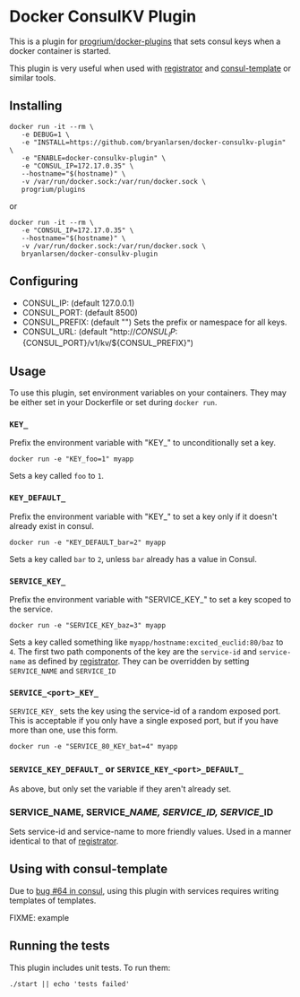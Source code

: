 # Docker ConsulKV Plugin

This is a plugin for [progrium/docker-plugins](https://github.com/progrium/docker-plugins) that sets consul keys when a docker container is started.

This plugin is very useful when used with [registrator](https://github.com/progrium/registrator) and [consul-template](https://github.com/hashicorp/consul-template) or similar tools.

## Installing

    docker run -it --rm \
       -e DEBUG=1 \
       -e "INSTALL=https://github.com/bryanlarsen/docker-consulkv-plugin" \
       -e "ENABLE=docker-consulkv-plugin" \
       -e "CONSUL_IP=172.17.0.35" \
       --hostname="$(hostname)" \
       -v /var/run/docker.sock:/var/run/docker.sock \
       progrium/plugins

or

    docker run -it --rm \
       -e "CONSUL_IP=172.17.0.35" \
       --hostname="$(hostname)" \
       -v /var/run/docker.sock:/var/run/docker.sock \
       bryanlarsen/docker-consulkv-plugin

## Configuring

- CONSUL_IP: (default 127.0.0.1)
- CONSUL_PORT: (default 8500)
- CONSUL_PREFIX: (default "")  Sets the prefix or namespace for all keys.
- CONSUL_URL: (default "http://${CONSUL_IP}:${CONSUL_PORT}/v1/kv/${CONSUL_PREFIX}")

## Usage

To use this plugin, set environment variables on your containers.  They may be either set in your Dockerfile or set during `docker run`.

### `KEY_`

Prefix the environment variable with "KEY_" to unconditionally set a key.

    docker run -e "KEY_foo=1" myapp

Sets a key called `foo` to `1`.

### `KEY_DEFAULT_`

Prefix the environment variable with "KEY_" to set a key only if it doesn't already exist in consul.

    docker run -e "KEY_DEFAULT_bar=2" myapp

Sets a key called `bar` to `2`, unless `bar` already has a value in Consul.

### `SERVICE_KEY_`

Prefix the environment variable with "SERVICE_KEY_" to set a key scoped to the service.

    docker run -e "SERVICE_KEY_baz=3" myapp

Sets a key called something like `myapp/hostname:excited_euclid:80/baz` to `4`.  The first two path components of the key are the `service-id` and `service-name` as defined by [registrator](http://github.com/progrium/registrator).   They can be overridden by setting `SERVICE_NAME` and `SERVICE_ID`

### `SERVICE_<port>_KEY_`

`SERVICE_KEY_` sets the key using the service-id of a random exposed port.   This is acceptable if you only have a single exposed port, but if you have more than one, use this form.

    docker run -e "SERVICE_80_KEY_bat=4" myapp

### `SERVICE_KEY_DEFAULT_` or `SERVICE_KEY_<port>_DEFAULT_`

As above, but only set the variable if they aren't already set.

### SERVICE_NAME, SERVICE_<port>_NAME, SERVICE_ID, SERVICE_<port>_ID

Sets service-id and service-name to more friendly values.  Used in a manner identical to that of [registrator](http://github.com/progrium/registrator).

## Using with consul-template

Due to [bug #64 in consul](https://github.com/hashicorp/consul-template/issues/64), using this plugin with services requires writing templates of templates.

FIXME: example

## Running the tests

This plugin includes unit tests.   To run them:

    ./start || echo 'tests failed'
